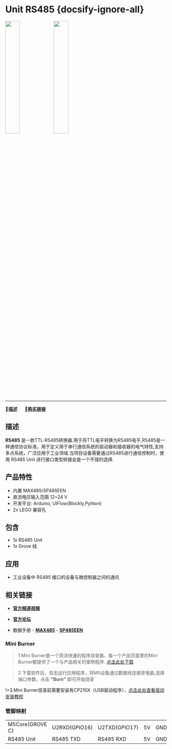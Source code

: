 # Unit RS485 {docsify-ignore-all}

<img src="assets/img/product_pics/unit/unit_rs485_01.png" width="30%" height="30%"><img src="assets/img/product_pics/unit/unit_rs485_02.png" width="30%" height="30%">

***

:memo:**[描述](#描述)**&nbsp;&nbsp;&nbsp;&nbsp;&nbsp;&nbsp;🛒**[购买链接](https://item.taobao.com/item.htm?spm=a1z10.3-c.w4002-1172588106.12.3b86425eaoE9zU&id=585567251998)**&nbsp;&nbsp;&nbsp;&nbsp;&nbsp;&nbsp;

## 描述

**RS485** 是一款TTL-RS485转换器.用于将TTL电平转换为RS485电平,RS485是一种通信协议标准，用于定义用于串行通信系统的驱动器和接收器的电气特性,支持多点系统，广泛应用于工业领域.当项目设备需要通过RS485进行通信控制时，使用 RS485 Unit 进行接口类型转接会是一个不错的选择.

## 产品特性

- 内置 MAX485/SP485EEN
- 直流电压输入范围 12~24 V
- 开发平台: Arduino, UIFlow(Blockly,Pyhton)
- 2x LEGO 兼容孔

## 包含

- 1x RS485 Unit
- 1x Grove 线

## 应用

- 工业设备中 RS485 接口的设备与微控制器之间的通讯

## 相关链接

- **[官方频道视频](https://i.youku.com/i/UNjE1ODA2MzE0OA==?spm=a2hzp.8253869.0.0)**

- **[官方论坛](http://forum.m5stack.com/)**

- 数据手册 - **[MAX485](https://pdf1.alldatasheet.com/datasheet-pdf/view/73463/MAXIM/MAX485.html)** - **[SP485EEN](https://pdf1.alldatasheet.com/datasheet-pdf/view/45954/SIPEX/SP485EEN.html)**

### Mini Burner

>1.Mini Burner是一个简洁快速的程序烧录器，每一个产品页面里的Mini Burner都提供了一个与产品相关的案例程序.
[点击此处下载](https://m5stack.oss-cn-shenzhen.aliyuncs.com/MiniBurner/Module/MiniBurner_GPSRaw.exe)

>2.下载软件后，双击运行应用程序，将M5设备通过数据线连接至电脑,选择端口参数，点击 **"Burn"** 即可开始烧录

!>3.Mini Burner烧录前需要安装有CP210X（USB驱动程序），[点击此处查看驱动安装教程](zh_CN/related_documents/M5Burner#安装串口驱动)


### 管脚映射

<table>
 <tr><td>M5Core(GROVE C)</td><td>U2RXD(GPIO16)</td><td>U2TXD(GPIO17)</td><td>5V</td><td>GND</td></tr>
 <tr><td>RS485 Unit</td><td>RS485 TXD</td><td>RS485 RXD</td><td>5V</td><td>GND</td></tr>
</table>